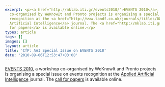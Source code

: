 ```yaml
---
excerpt: <p><a href="http://mklab.iti.gr/events2010/">EVENTS 2010</a>, a workshop
  co-organised by WeKnowIt and Pronto projects is organising a special issue on events
  recognition at the <a href="http://www.tandf.co.uk/journals/titles/08839514.asp">Applied
  Artificial Intelligence</a> journal. The <a href="http://mklab.iti.gr/events2010/special_issue">call
  for papers</a> is available online.</p>
types: article
tags: []
images: []
layout: article
title: 'CfP: AAI Special Issue on EVENTS 2010'
date: '2010-09-06T12:53:47+03:00'
---
```

<p><a href="http://mklab.iti.gr/events2010/">EVENTS 2010</a>, a workshop co-organised by WeKnowIt and Pronto projects is organising a special issue on events recognition at the <a href="http://www.tandf.co.uk/journals/titles/08839514.asp">Applied Artificial Intelligence</a> journal. The <a href="http://mklab.iti.gr/events2010/special_issue">call for papers</a> is available online.</p>
